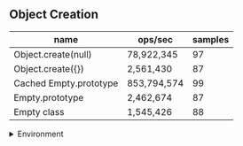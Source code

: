 ## Object Creation

|name|ops/sec|samples|
|-|-|-|
|Object.create(null)|78,922,345|97|
|Object.create({})|2,561,430|87|
|Cached Empty.prototype|853,794,574|99|
|Empty.prototype|2,462,674|87|
|Empty class|1,545,426|88|


<details>
<summary>Environment</summary>

* __Machine:__ linux x64 | 4 vCPUs | 7.6GB Mem
* __Run:__ Tue Nov 07 2023 20:50:59 GMT+0000 (Coordinated Universal Time)
</details>

<!--
{"environment":{"platform":"linux","arch":"x64","cpus":4,"totalMemory":7.6085662841796875},"benchmarks":[{"name":"Object.create(null)","opsSec":78922344.99161421,"samples":9},{"name":"Object.create({})","opsSec":2561430.286597337,"samples":3},{"name":"Cached Empty.prototype","opsSec":853794574.1551179,"samples":6},{"name":"Empty.prototype","opsSec":2462673.7056259383,"samples":4},{"name":"Empty class","opsSec":1545426.1412864772,"samples":4}]}-->
